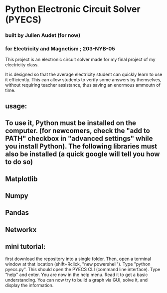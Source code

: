 # Python Electronic Circuit Solver (PYECS)
### built by Julien Audet (for now)
### for Electricity and Magnetism ; 203-NYB-05
This project is an electronic circuit solver made for my final project of my electricity class.

It is designed so that the average electricity student can quickly learn to use it efficiently. This can allow students to verify some answers by themselves, without requiring teacher assistance, thus saving an enormous ammoutn of time.

## usage: 
To use it, Python must be installed on the computer. (for newcomers, check the "add to PATH" checkbox in "advanced settings" while you install Python). The following libraries must also be installed (a quick google will tell you how to do so)
----------
Matplotlib
----------
Numpy
----------
Pandas
----------
Networkx
----------

## mini tutorial:
first download the repository into a single folder. Then, open a terminal window at that location (shift+Rclick, "new powershell"). Type "python pyecs.py".
This should open the PYECS CLI (command line interface). Type "help" and enter. You are now in the help menu. Read it to get a basic understanding. You can now try to build a graph via GUI, solve it, and display the information.